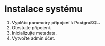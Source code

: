# Instalace systému
1. Vyplňte parametry připojení k PostgreSQL.
2. Otestujte připojení.
3. Inicializujte metadata.
4. Vytvořte admin účet.
